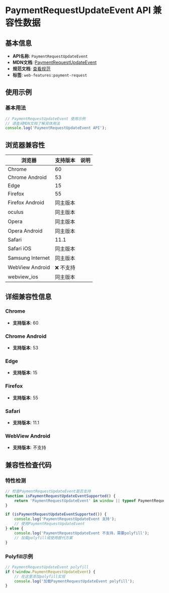 # PaymentRequestUpdateEvent API 兼容性数据

## 基本信息

- **API名称**: `PaymentRequestUpdateEvent`
- **MDN文档**: [PaymentRequestUpdateEvent](https://developer.mozilla.org/docs/Web/API/PaymentRequestUpdateEvent)
- **规范文档**: [查看规范](https://w3c.github.io/payment-request/#paymentrequestupdateevent-interface)
- **标签**: `web-features:payment-request`

## 使用示例

### 基本用法

```javascript
// PaymentRequestUpdateEvent 使用示例
// 请查阅MDN文档了解具体用法
console.log('PaymentRequestUpdateEvent API');
```

## 浏览器兼容性

| 浏览器 | 支持版本 | 说明 |
|--------|----------|------|
| Chrome | 60 |  |
| Chrome Android | 53 |  |
| Edge | 15 |  |
| Firefox | 55 |  |
| Firefox Android | 同主版本 |  |
| oculus | 同主版本 |  |
| Opera | 同主版本 |  |
| Opera Android | 同主版本 |  |
| Safari | 11.1 |  |
| Safari iOS | 同主版本 |  |
| Samsung Internet | 同主版本 |  |
| WebView Android | ❌ 不支持 |  |
| webview_ios | 同主版本 |  |

## 详细兼容性信息

### Chrome

- **支持版本**: 60

### Chrome Android

- **支持版本**: 53

### Edge

- **支持版本**: 15

### Firefox

- **支持版本**: 55

### Safari

- **支持版本**: 11.1

### WebView Android

- **支持版本**: 不支持

## 兼容性检查代码

### 特性检测

```javascript
// 检查PaymentRequestUpdateEvent是否支持
function isPaymentRequestUpdateEventSupported() {
    return 'PaymentRequestUpdateEvent' in window || typeof PaymentRequestUpdateEvent !== 'undefined';
}

if (isPaymentRequestUpdateEventSupported()) {
    console.log('PaymentRequestUpdateEvent 支持');
    // 使用PaymentRequestUpdateEvent
} else {
    console.log('PaymentRequestUpdateEvent 不支持，需要polyfill');
    // 加载polyfill或使用替代方案
}
```

### Polyfill示例

```javascript
// PaymentRequestUpdateEvent polyfill
if (!window.PaymentRequestUpdateEvent) {
    // 在这里添加polyfill实现
    console.log('加载PaymentRequestUpdateEvent polyfill');
}
```

